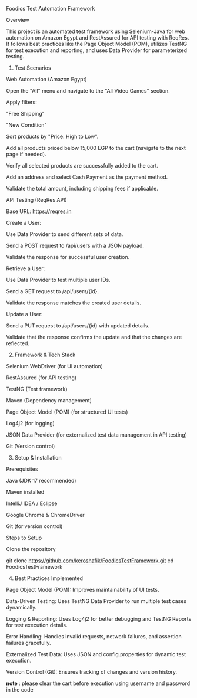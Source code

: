 Foodics Test Automation Framework

Overview

This project is an automated test framework using Selenium-Java for web automation on Amazon Egypt and RestAssured for API testing with ReqRes. It follows best practices like the Page Object Model (POM), utilizes TestNG for test execution and reporting, and uses Data Provider for parameterized testing.

1. Test Scenarios

Web Automation (Amazon Egypt)

Open the "All" menu and navigate to the "All Video Games" section.

Apply filters:

"Free Shipping"

"New Condition"

Sort products by "Price: High to Low".

Add all products priced below 15,000 EGP to the cart (navigate to the next page if needed).

Verify all selected products are successfully added to the cart.

Add an address and select Cash Payment as the payment method.

Validate the total amount, including shipping fees if applicable.

API Testing (ReqRes API)

Base URL: https://reqres.in

Create a User:

Use Data Provider to send different sets of data.

Send a POST request to  /api/users with a JSON payload.

Validate the response for successful user creation.

Retrieve a User:

Use Data Provider to test multiple user IDs.

Send a GET request to /api/users/{id}.

Validate the response matches the created user details.

Update a User:

Send a PUT request to /api/users/{id} with updated details.

Validate that the response confirms the update and that the changes are reflected.

2. Framework & Tech Stack

Selenium WebDriver (for UI automation)

RestAssured (for API testing)

TestNG (Test framework)

Maven (Dependency management)

Page Object Model (POM) (for structured UI tests)

Log4j2 (for logging)

JSON Data Provider (for externalized test data management in API testing)

Git (Version control)

3. Setup & Installation

Prerequisites

Java (JDK 17 recommended)

Maven installed

IntelliJ IDEA / Eclipse

Google Chrome & ChromeDriver

Git (for version control)

Steps to Setup

Clone the repository

git clone https://github.com/keroshafik/FoodicsTestFramework.git
cd FoodicsTestFramework


4. Best Practices Implemented

Page Object Model (POM): Improves maintainability of UI tests.

Data-Driven Testing: Uses TestNG Data Provider to run multiple test cases dynamically.

Logging & Reporting: Uses Log4j2 for better debugging and TestNG Reports for test execution details.

Error Handling: Handles invalid requests, network failures, and assertion failures gracefully.

Externalized Test Data: Uses JSON and config.properties for dynamic test execution.

Version Control (Git): Ensures tracking of changes and version history.

**note** : please clear the cart before execution using username and password in the code
